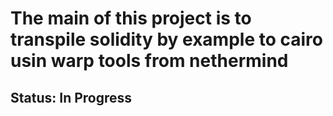 # The main of this project is to transpile solidity by example to cairo usin warp tools from nethermind

## Status: In Progress

```

```
